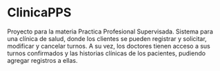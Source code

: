 # ClinicaPPS
Proyecto para la materia Practica Profesional Supervisada. Sistema para una clínica de salud, donde los clientes se pueden registrar y solicitar, modificar y cancelar turnos. A su vez, los doctores tienen acceso a sus turnos confirmados y las historias clínicas de los pacientes, pudiendo agregar registros a ellas.
